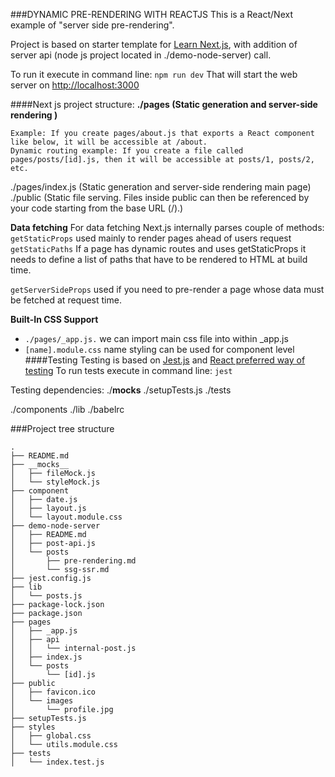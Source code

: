 ###DYNAMIC PRE-RENDERING WITH REACTJS
This is a React/Next example of "server side pre-rendering".

Project is based on starter template for [Learn Next.js](https://nextjs.org/learn), with
addition of server api (node js project located in ./demo-node-server) call. 

To run it execute in command line: `npm run dev` 
That will start the web server on [http://localhost:3000](http://localhost:3000)

####Next js project structure:
**./pages (Static generation and server-side rendering )**

    Example: If you create pages/about.js that exports a React component like below, it will be accessible at /about.
    Dynamic routing example: If you create a file called pages/posts/[id].js, then it will be accessible at posts/1, posts/2, etc.
    
./pages/index.js (Static generation and server-side rendering main page)
./public (Static file serving. Files inside public can then be referenced by your code starting from the base URL (/).)

**Data fetching**
For data fetching Next.js internally parses couple of methods:
`getStaticProps` used mainly to render pages ahead of users request 
`getStaticPaths` If a page has dynamic routes and uses getStaticProps it needs to define a list of paths that have to be rendered to HTML at build time.

`getServerSideProps` used if you need to pre-render a page whose data must be fetched at request time.

**Built-In CSS Support**
- `./pages/_app.js.` we can import main css file into within _app.js 
- `[name].module.css` name styling can be used for component level
####Testing
Testing is based on [Jest.js](https://jestjs.io/en/) and [React preferred way of testing](https://jestjs.io/docs/en/tutorial-react)
To run tests execute in command line: `jest`

Testing dependencies: 
./__mocks__
./setupTests.js
./tests

./components
./lib
./babelrc

###Project tree structure
```
.
├── README.md 
├── __mocks__
│   ├── fileMock.js
│   └── styleMock.js
├── component
│   ├── date.js
│   ├── layout.js
│   └── layout.module.css
├── demo-node-server
│   ├── README.md
│   ├── post-api.js
│   └── posts
│       ├── pre-rendering.md
│       └── ssg-ssr.md
├── jest.config.js
├── lib
│   └── posts.js
├── package-lock.json
├── package.json
├── pages
│   ├── _app.js
│   ├── api
│   │   └── internal-post.js
│   ├── index.js
│   └── posts
│       └── [id].js
├── public
│   ├── favicon.ico
│   └── images
│       └── profile.jpg
├── setupTests.js
├── styles
│   ├── global.css
│   └── utils.module.css
├── tests
│   └── index.test.js



```
